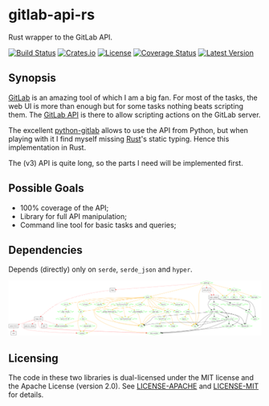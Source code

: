 # gitlab-api-rs

Rust wrapper to the GitLab API.

[![Build Status](https://travis-ci.org/nbigaouette/gitlab-api-rs.svg?branch=master)](https://travis-ci.org/nbigaouette/gitlab-api-rs)
[![Crates.io](https://img.shields.io/crates/v/gitlab-api.svg)](https://crates.io/crates/gitlab-api)
[![License](https://img.shields.io/crates/l/gitlab-api.svg)]()
[![Coverage Status](https://coveralls.io/repos/github/nbigaouette/gitlab-api-rs/badge.svg?branch=master)](https://coveralls.io/github/nbigaouette/gitlab-api-rs?branch=master)
[![Latest Version](https://img.shields.io/crates/v/gitlab-api.svg)](https://crates.io/crates/gitlab-api)

## Synopsis

[GitLab](https://about.gitlab.com/) is an amazing tool of which I am a big fan. For most of the tasks, the web UI is more than enough but for some tasks nothing beats scripting them. The [GitLab API](https://docs.gitlab.com/ce/api/) is there to allow scripting actions on the GitLab server.

The excellent [python-gitlab](https://github.com/gpocentek/python-gitlab) allows to use the API from Python, but when playing with it I find myself missing [Rust](https://www.rust-lang.org/)'s static typing. Hence this implementation in Rust.

The (v3) API is quite long, so the parts I need will be implemented first.


## Possible Goals

* 100% coverage of the API;
* Library for full API manipulation;
* Command line tool for basic tasks and queries;


## Dependencies

Depends (directly) only on `serde`, `serde_json` and `hyper`.

![Dependencies](gitlab-api-rs.png)


## Licensing

The code in these two libraries is dual-licensed under the MIT license and the
Apache License (version 2.0). See [LICENSE-APACHE](./LICENSE-APACHE) and [LICENSE-MIT](./LICENSE-MIT) for details.
